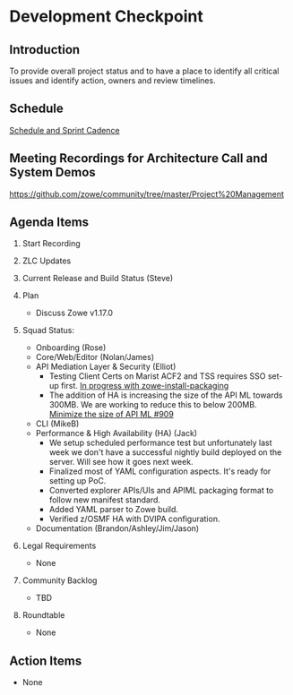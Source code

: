 # Development Checkpoint

Introduction
------------
To provide overall project status and to have a place to identify all critical issues and identify action, owners and review timelines.

Schedule
--------
[Schedule and Sprint Cadence](https://github.com/zowe/community/blob/master/Project%20Management/Schedule/Zowe%20PI%20%26%20Sprint%20Cadence.md)

Meeting Recordings for Architecture Call and System Demos
-----------------
https://github.com/zowe/community/tree/master/Project%20Management

Agenda Items
------------
1. Start Recording
2. ZLC Updates
3. Current Release and Build Status (Steve)
4. Plan
     - Discuss Zowe v1.17.0
5. Squad Status:
    - Onboarding (Rose)
    - Core/Web/Editor (Nolan/James)
    - API Mediation Layer & Security (Elliot)  
      - Testing Client Certs on Marist ACF2 and TSS requires SSO set-up first. [In progress with zowe-install-packaging](https://github.com/zowe/api-layer/issues/952)  
      - The addition of HA is increasing the size of the API ML towards 300MB. We are working to reduce this to below 200MB. [Minimize the size of API ML #909](https://github.com/zowe/api-layer/issues/909)
    - CLI (MikeB)
    - Performance & High Availability (HA) (Jack)
      - We setup scheduled performance test but unfortunately last week we don't have a successful nightly build deployed on the server. Will see how it goes next week.
      - Finalized most of YAML configuration aspects. It's ready for setting up PoC.
      - Converted explorer APIs/UIs and APIML packaging format to follow new manifest standard.
      - Added YAML parser to Zowe build.
      - Verified z/OSMF HA with DVIPA configuration.
    - Documentation (Brandon/Ashley/Jim/Jason)

6. Legal Requirements
    - None

7. Community Backlog
    - TBD
8. Roundtable
    - None

Action Items
------------
- None
